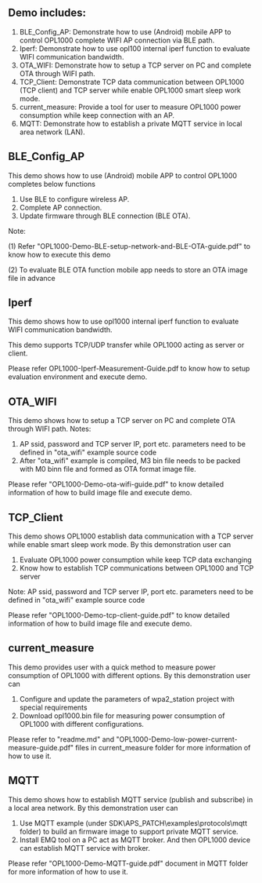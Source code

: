 ## Demo includes:

1. BLE_Config_AP:  Demonstrate how to use (Android) mobile APP to control OPL1000 complete WIFI AP connection via BLE path. 
2. Iperf: Demonstrate how to use opl100 internal iperf  function to evaluate WIFI communication bandwidth.
3. OTA_WIFI: Demonstrate how to setup a TCP server on PC and complete OTA through WIFI path.
4. TCP_Client: Demonstrate TCP data communication between OPL1000 (TCP client) and TCP server while enable OPL1000 smart sleep work mode. 
5. current_measure: Provide a tool for user to measure OPL1000 power consumption while keep connection with an AP.  
6. MQTT: Demonstrate how to establish a private MQTT service in local area network (LAN). 

## BLE_Config_AP

This demo shows how to use (Android) mobile APP to control OPL1000 completes below functions 

1. Use BLE to configure wireless AP. 
2. Complete AP connection. 
3. Update firmware through BLE connection (BLE OTA). 

Note: 

(1) Refer "OPL1000-Demo-BLE-setup-network-and-BLE-OTA-guide.pdf" to know how to execute this demo 

(2) To evaluate BLE OTA function mobile app needs to store an OTA image file in advance     

## Iperf

This demo shows how to use opl1000 internal iperf  function to evaluate WIFI communication bandwidth.

This demo supports TCP/UDP transfer while OPL1000 acting as server or client.    

Please refer OPL1000-Iperf-Measurement-Guide.pdf to know how to setup evaluation environment and execute demo. 

## OTA_WIFI 

This demo shows how to setup a TCP server on PC and complete OTA through WIFI path.  Notes:

1. AP ssid, password and TCP server IP, port etc. parameters need to be defined in "ota_wifi" example source code
2. After "ota_wifi" example is compiled, M3 bin file needs to be packed with M0 binn file and formed as OTA format image file. 

 Please refer "OPL1000-Demo-ota-wifi-guide.pdf" to know detailed information of how to build image file and execute demo. 

## TCP_Client 

This demo shows OPL1000 establish data communication with a TCP server while enable smart sleep work mode. By this demonstration user can

1. Evaluate OPL1000 power consumption while keep TCP data exchanging 
2. Know how to establish TCP communications between OPL1000 and TCP server 

Note: AP ssid, password and TCP server IP, port etc. parameters need to be defined in "ota_wifi" example source code

Please refer "OPL1000-Demo-tcp-client-guide.pdf" to know detailed information of how to build image file and execute demo. 

## current_measure 

This demo provides user with a quick method to measure power consumption of OPL1000 with different options. By this demonstration user can

1. Configure and update the parameters of  wpa2_station project with special requirements 
2. Download opl1000.bin file for measuring power consumption of OPL1000 with different configurations. 

Please refer to "readme.md" and "OPL1000-Demo-low-power-current-measure-guide.pdf" files in current_measure folder for more information of how to use it. 

## MQTT

This demo shows how to establish MQTT service (publish and subscribe) in a local area network. By this demonstration user can

1. Use  MQTT example (under SDK\APS_PATCH\examples\protocols\mqtt folder) to build an firmware image to support private MQTT service.
2. Install EMQ tool on a PC act as MQTT broker. And then OPL1000 device can establish MQTT service with broker. 

Please refer "OPL1000-Demo-MQTT-guide.pdf" document  in MQTT folder for more information of how to use it. 

